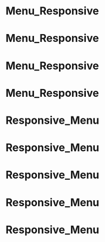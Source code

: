 # Menu_Responsive
# Menu_Responsive
# Menu_Responsive
# Menu_Responsive
# Responsive_Menu
# Responsive_Menu
# Responsive_Menu
# Responsive_Menu
# Responsive_Menu
